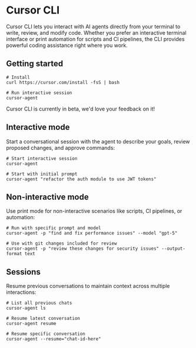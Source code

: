 # Cursor CLI

Cursor CLI lets you interact with AI agents directly from your terminal to write, review, and modify code. Whether you prefer an interactive terminal interface or print automation for scripts and CI pipelines, the CLI provides powerful coding assistance right where you work.

## Getting started

```
# Install
curl https://cursor.com/install -fsS | bash

# Run interactive session
cursor-agent
```

Cursor CLI is currently in beta, we'd love your feedback on it!
## Interactive mode

Start a conversational session with the agent to describe your goals, review proposed changes, and approve commands:

```
# Start interactive session
cursor-agent

# Start with initial prompt
cursor-agent "refactor the auth module to use JWT tokens"
```

## Non-interactive mode

Use print mode for non-interactive scenarios like scripts, CI pipelines, or automation:

```
# Run with specific prompt and model
cursor-agent -p "find and fix performance issues" --model "gpt-5"

# Use with git changes included for review
cursor-agent -p "review these changes for security issues" --output-format text
```

## Sessions

Resume previous conversations to maintain context across multiple interactions:

```
# List all previous chats
cursor-agent ls

# Resume latest conversation
cursor-agent resume

# Resume specific conversation
cursor-agent --resume="chat-id-here"
```